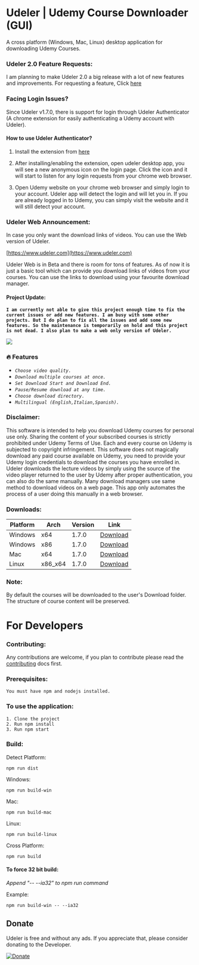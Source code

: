 # Udeler | Udemy Course Downloader (GUI)
A cross platform (Windows, Mac, Linux) desktop application for downloading Udemy Courses.

### Udeler 2.0 Feature Requests:
I am planning to make Udeler 2.0 a big release with a lot of new features and improvements. For requesting a feature, Click [here](https://github.com/FaisalUmair/udemy-downloader-gui/issues/172)


### Facing Login Issues?
Since Udeler v1.7.0, there is support for login through Udeler Authenticator (A chrome extension for easily authenticating a Udemy account with Udeler).

#### How to use Udeler Authenticator?
1. Install the extension from [here](https://chrome.google.com/webstore/detail/udeler-authenticator/opfpmfccfeapffpepeldbcpmkieepgib)

2. After installing/enabling the extension, open udeler desktop app, you will see a new anonymous icon on the login page. Click the icon and it will start to listen for any login requests from your chrome web browser.

3. Open Udemy website on your chrome web browser and simply login to your account. Udeler app will detect the login and will let you in. If you are already logged in to Udemy, you can simply visit the website and it will still detect your account.


### Udeler Web Announcement:
In case you only want the download links of videos. You can use the Web version of Udeler.

[https://www.udeler.com](https://www.udeler.com)

Udeler Web is in Beta and there is room for tons of features. As of now it is just a basic tool which can provide you download links of videos from your courses. You can use the links to download using your favourite download manager.

#### Project Update: 
__`I am currently not able to give this project enough time to fix the current issues or add new features. I am busy with some other projects. But I do plan to fix all the issues and add some new features. So the maintenance is temporarily on hold and this project is not dead. I also plan to make a web only version of Udeler.`__

![](https://i.imgur.com/nsaAgDU.gif)

### :fire: Features
* _`Choose video quality.`_
* _`Download multiple courses at once.`_
* _`Set Download Start and Download End.`_
* _`Pause/Resume download at any time.`_
* _`Choose download directory.`_
* _`Multilingual (English,Italian,Spanish).`_

### Disclaimer: 
This software is intended to help you download Udemy courses for personal use only. Sharing the content of your subscribed courses is strictly prohibited under Udemy Terms of Use. Each and every course on Udemy is subjected to copyright infringement. 
This software does not magically download any paid course available on Udemy, you need to provide your Udemy login credentials to download the courses you have enrolled in. Udeler downloads the lecture videos by simply using the source of the video player returned to the user by Udemy after proper authentication, you can also do the same manually. Many download managers use same method to download videos on a web page. This app only automates the process of a user doing this manually in a web browser. 

### Downloads:

| Platform | Arch | Version | Link|
| --- | --- | --- | --- |
| Windows | x64 | 1.7.0 | [Download](https://github.com/FaisalUmair/udemy-downloader-gui/releases/download/v1.7.0/Udeler-Setup-1.7.0-windows-x64.exe)|
| Windows | x86 | 1.7.0 | [Download](https://github.com/FaisalUmair/udemy-downloader-gui/releases/download/v1.7.0/Udeler-Setup-1.7.0-windows-x86.exe)|
| Mac | x64 | 1.7.0 | [Download](https://github.com/FaisalUmair/udemy-downloader-gui/releases/download/v1.7.0/Udeler-1.7.0-mac.zip)|
| Linux | x86_x64 | 1.7.0 | [Download](https://github.com/FaisalUmair/udemy-downloader-gui/releases/download/v1.7.0/Udeler-1.7.0-linux-x86_x64.AppImage)|

### Note: 
By default the courses will be downloaded to the user's Download folder. The structure of course content will be preserved.

# For Developers

### Contributing:
Any contributions are welcome, if you plan to contribute please read the [contributing](https://github.com/FaisalUmair/udemy-downloader-gui/blob/master/CONTRIBUTING.md) docs first.

### Prerequisites:
```
You must have npm and nodejs installed.
```
### To use the application:
``` 
1. Clone the project
2. Run npm install 
3. Run npm start
```
### Build:
Detect Platform:
``` 
npm run dist
``` 
Windows:
``` 
npm run build-win
``` 
Mac:
``` 
npm run build-mac
``` 
Linux:
``` 
npm run build-linux
``` 
Cross Platform:
``` 
npm run build
``` 
#### To force 32 bit build:
*Append "-- --ia32" to npm run command*

Example:
``` 
npm run build-win -- --ia32
```

## Donate
Udeler is free and without any ads. If you appreciate that, please consider donating to the Developer.

[![Donate](https://raw.githubusercontent.com/FaisalUmair/udemy-downloader-gui/master/assets/images/donate.png)](https://www.paypal.me/UdelerDonate)
